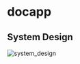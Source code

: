 # docapp


## System Design
![system_design](https://github.com/osamamahmoud2/docapp/assets/140035818/7333c172-1ba5-4100-8964-13babf15c0a0)
